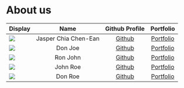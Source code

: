 # About us

Display |         Name         |              Github Profile              | Portfolio 
--------|:--------------------:|:----------------------------------------:|:---------:
![](https://via.placeholder.com/100.png?text=Photo) | Jasper Chia Chen-Ean | [Github](https://github.com/quitejasper) | [Portfolio](docs/team/jasperchia.md)
![](https://via.placeholder.com/100.png?text=Photo) |       Don Joe        |      [Github](https://github.com/)       | [Portfolio](docs/team/johndoe.md)
![](https://via.placeholder.com/100.png?text=Photo) |       Ron John       |      [Github](https://github.com/)       | [Portfolio](docs/team/johndoe.md)
![](https://via.placeholder.com/100.png?text=Photo) |       John Roe       |      [Github](https://github.com/)       | [Portfolio](docs/team/johndoe.md)
![](https://via.placeholder.com/100.png?text=Photo) |       Don Roe        |      [Github](https://github.com/)       | [Portfolio](docs/team/johndoe.md)
